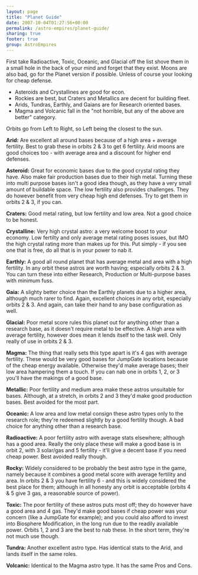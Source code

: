 ```yaml
---
layout: page
title: "Planet Guide"
date: 2007-10-04T01:27:56+00:00
permalink: /astro-empires/planet-guide/
sharing: true
footer: true
group: AstroEmpires
---
```


First take Radioactive, Toxic, Oceanic, and Glacial off the list shove them in a small hole in the back of your mind and forget that they exist. Moons are also bad, go for the Planet version if possible. Unless of course your looking for cheap defense.

* Asteroids and Crystallines are good for econ.
* Rockies are best, but Craters and Metallics are decent for building fleet.
* Arids, Tundras, Earthly, and Gaians are for Research oriented bases.
* Magma and Volcanic fall in the "not horrible, but any of the above are better" category.

Orbits go from Left to Right, so Left being the closest to the sun.

**Arid:** Are excellent all around bases because of a high area + average fertility. Best to grab these in orbits 2 & 3 to get 6 fertility. Arid moons are good choices too - with average area and a discount for higher end defenses.

**Asteroid:** Great for economic bases due to the good crystal rating they have. Also make fair production bases due to their high metal. Turning these into multi purpose bases isn't a good idea though, as they have a very small amount of buildable space. The low fertility also provides challenges. They do however benefit from very cheap high end defenses. Try to get them in orbits 2 & 3, if you can.

**Craters:** Good metal rating, but low fertility and low area. Not a good choice to be honest.

**Crystalline:** Very high crystal astro: a very welcome boost to your economy. Low fertilty and only average metal rating poses issues, but IMO the high crystal rating more than makes up for this. Put simply - if you see one that is free, do all that is in your power to nab it.

**Earthly:** A good all round planet that has average metal and area with a high fertility. In any orbit these astros are worth having; especially orbits 2 & 3. You can turn these into either Research, Production or Multi-purpose bases with minimum fuss.

**Gaia:** A slighty better choice than the Earthly planets due to a higher area, although much rarer to find. Again, excellent choices in any orbit, especially orbits 2 & 3. And again, can take their hand to any base configuration as well.

**Glacial:** Poor metal score rules this planet out for anything other than a research base, as it doesn't require metal to be effective. A high area with average fertility, however does mean it lends itself to the task well. Only really of use in orbits 2 & 3.

**Magma:** The thing that really sets this type apart is it's 4 gas with average fertility. These would be very good bases for JumpGate locations because of the cheap energy available. Otherwise they'd make average bases; their low area hampering them a touch. If you can nab one in orbits 1, 2, or 3 you'll have the makings of a good base.

**Metallic:** Poor fertility and medium area make these astros unsuitable for bases. Although, at a stretch, in orbits 2 and 3 they'd make good production bases. Best avoided for the most part.

**Oceanic:** A low area and low metal consign these astro types only to the research role; they're redeemed slightly by a good fertility though. A bad choice for anything other than a research base.

**Radioactive:** A poor fertility astro with average stats elsewhere; although has a good area. Really the only place these will make a good base is in orbit 2, with 3 solar/gas and 5 fertility - it'll give a decent base if you need cheap power. Best avoided really though.

**Rocky:** Widely considered to be probably the best astro type in the game, namely because it combines a good metal score with average fertility and area. In orbits 2 & 3 you have fertility 6 - and this is widely considered the best place for them; although in all honesty any orbit is acceptable (orbits 4 & 5 give 3 gas, a reasonable source of power).

**Toxic:** The poor fertility of these astros puts most off; they do however have a good area and 4 gas. They'd make good bases if cheap power was your concern (like a JumpGate for example); and you could also afford to invest into Biosphere Modification, in the long run due to the readily available power. Orbits 1, 2 and 3 are the best to nab these. In the short term, they're not much use though.

**Tundra:** Another excellent astro type. Has identical stats to the Arid, and lands itself in the same roles.

**Volcanic:** Identical to the Magma astro type. It has the same Pros and Cons.
